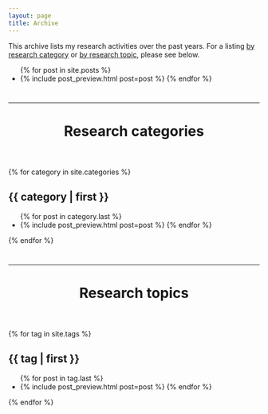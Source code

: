 ```yaml
---
layout: page
title: Archive
---
```


This archive lists my research activities over the past years. For a listing <a href="#categories-ref">by research category</a> or <a href="#topics-ref">by research topic</a>, please see below.

<ul>
{% for post in site.posts %}
    <li>{% include post_preview.html post=post %}
{% endfor %}
</ul>

<p style="margin: 40px 0 40px 0;">
<hr>
</p>

<header class="post-header" id="categories-ref">
    <h1 class="post-title">Research categories</h1>
</header>

{% for category in site.categories %}
 <h2 id="{{ category | first }}-ref">{{ category | first }}</h2>
  <ul>     
  {% for post in category.last %}
      <li>{% include post_preview.html post=post %}
  {% endfor %}
  </ul>
{% endfor %}

<p style="margin: 40px 0 40px 0;">
<hr>
</p>

<header class="post-header" id="topics-ref">
    <h1 class="post-title">Research topics</h1>
</header>

{% for tag in site.tags %}
 <h2 id="{{ tag | first }}-ref">{{ tag | first }}</h2>
  <ul>     
  {% for post in tag.last %}
      <li>{% include post_preview.html post=post %}
  {% endfor %}
  </ul>
{% endfor %}



